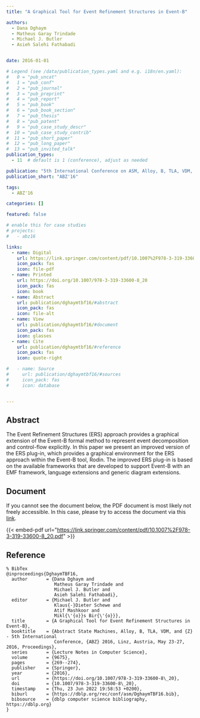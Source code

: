 ```yaml
---
title: "A Graphical Tool for Event Refinement Structures in Event-B"

authors:
  - Dana Dghaym
  - Matheus Garay Trindade
  - Michael J. Butler
  - Asieh Salehi Fathabadi


date: 2016-01-01

# Legend (see /data/publication_types.yaml and e.g. i18n/en.yaml): 
#   0 = "pub_uncat"
#   1 = "pub_conf"
#   2 = "pub_journal"
#   3 = "pub_preprint"
#   4 = "pub_report"
#   5 = "pub_book"
#   6 = "pub_book_section"
#   7 = "pub_thesis"
#   8 = "pub_patent"
#   9 = "pub_case_study_descr"
#  10 = "pub_case_study_contrib"
#  11 = "pub_short_paper"
#  12 = "pub_long_paper"
#  13 = "pub_invited_talk"
publication_types:
  - 11  # default is 1 (conference), adjust as needed

publication: "5th International Conference on ASM, Alloy, B, TLA, VDM, and Z (ABZ'16)"
publication_short: "ABZ'16"

tags:
  - ABZ'16

categories: []

featured: false

# enable this for case studies
# projects:
#   - abz16

links:
  - name: Digital
    url: https://link.springer.com/content/pdf/10.1007%2F978-3-319-33600-8_20.pdf
    icon_pack: fas
    icon: file-pdf
  - name: Printed
    url: https://doi.org/10.1007/978-3-319-33600-8_20
    icon_pack: fas
    icon: book
  - name: Abstract
    url: publication/dghaymtbf16/#abstract
    icon_pack: fas
    icon: file-alt
  - name: View
    url: publication/dghaymtbf16/#document
    icon_pack: fas
    icon: glasses
  - name: Cite
    url: publication/dghaymtbf16/#reference
    icon_pack: fas
    icon: quote-right

#   - name: Source
#     url: publication/dghaymtbf16/#sources
#     icon_pack: fas
#     icon: database


---
```


## Abstract

The Event Refinement Structures (ERS) approach provides a graphical extension of the Event-B formal method to represent event decomposition and control-flow explicitly. In this paper we present an improved version of the ERS plug-in, which provides a graphical environment for the ERS approach within the Event-B tool, Rodin. The improved ERS plug-in is based on the available frameworks that are developed to support Event-B with an EMF framework, language extensions and generic diagram extensions.

## Document

If you cannot see the document below, the PDF document is most likely not freely accessible. In this case, please try to access the document via this <a href="https://link.springer.com/content/pdf/10.1007%2F978-3-319-33600-8_20.pdf">link</a>.

{{< embed-pdf url="https://link.springer.com/content/pdf/10.1007%2F978-3-319-33600-8_20.pdf" >}}

## Reference

```
% BibTex
@inproceedings{DghaymTBF16,
  author       = {Dana Dghaym and
                  Matheus Garay Trindade and
                  Michael J. Butler and
                  Asieh Salehi Fathabadi},
  editor       = {Michael J. Butler and
                  Klaus{-}Dieter Schewe and
                  Atif Mashkoor and
                  Mikl{\'{o}}s Bir{\'{o}}},
  title        = {A Graphical Tool for Event Refinement Structures in Event-B},
  booktitle    = {Abstract State Machines, Alloy, B, TLA, VDM, and {Z} - 5th International
                  Conference, {ABZ} 2016, Linz, Austria, May 23-27, 2016, Proceedings},
  series       = {Lecture Notes in Computer Science},
  volume       = {9675},
  pages        = {269--274},
  publisher    = {Springer},
  year         = {2016},
  url          = {https://doi.org/10.1007/978-3-319-33600-8\_20},
  doi          = {10.1007/978-3-319-33600-8\_20},
  timestamp    = {Thu, 23 Jun 2022 19:58:53 +0200},
  biburl       = {https://dblp.org/rec/conf/asm/DghaymTBF16.bib},
  bibsource    = {dblp computer science bibliography, https://dblp.org}
}


```

<!-- # add information for case study papers (if available)
## Sources

- **Used formal method:**
  [ASM](/method/asm)
- **Resources and tools:**
  Asmeta

For more information, please contact the <a href ="mailto:silvia.bonfanti@unibg.it;arcaini@nii.ac.jp;angelo.gargantini@unibg.it;scandurra@unibg.it;elvinia.riccobene@unimi.it">authors</a>-->

